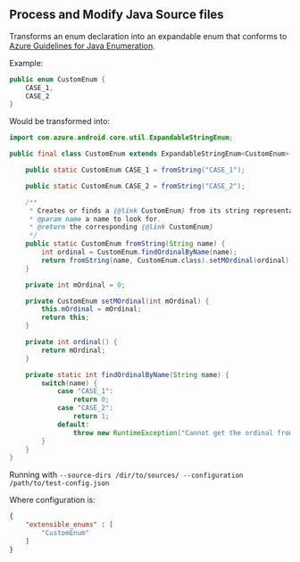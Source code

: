 ## Process and Modify Java Source files

Transforms an enum declaration into an expandable enum that conforms to [Azure Guidelines for Java Enumeration](https://azure.github.io/azure-sdk/java_introduction.html#enumerations).

Example: 

```java
public enum CustomEnum {
    CASE_1,
    CASE_2
}
```
Would be transformed into:

```java
import com.azure.android.core.util.ExpandableStringEnum;

public final class CustomEnum extends ExpandableStringEnum<CustomEnum> {

    public static CustomEnum CASE_1 = fromString("CASE_1");

    public static CustomEnum CASE_2 = fromString("CASE_2");

    /**
     * Creates or finds a {@link CustomEnum} from its string representation.
     * @param name a name to look for.
     * @return the corresponding {@link CustomEnum}
     */
    public static CustomEnum fromString(String name) {
        int ordinal = CustomEnum.findOrdinalByName(name);
        return fromString(name, CustomEnum.class).setMOrdinal(ordinal);
    }

    private int mOrdinal = 0;

    private CustomEnum setMOrdinal(int mOrdinal) {
        this.mOrdinal = mOrdinal;
        return this;
    }

    private int ordinal() {
        return mOrdinal;
    }

    private static int findOrdinalByName(String name) {
        switch(name) {
            case "CASE_1":
                return 0;
            case "CASE_2":
                return 1;
            default:
                throw new RuntimeException("Cannot get the ordinal from string");
        }
    }
}

```

Running with `--source-dirs /dir/to/sources/ --configuration /path/to/test-config.json`

Where configuration is:
```json
{
    "extensible_enums" : [
        "CustomEnum"
    ]
}
```
